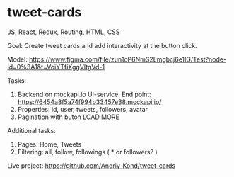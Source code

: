 # tweet-cards

JS, React, Redux, Routing, HTML, CSS

Goal: Create tweet cards and add interactivity at the button click.

Model:
https://www.figma.com/file/zun1oP6NmS2Lmgbcj6e1IG/Test?node-id=0%3A1&t=VoiYTfiXggVItgVd-1

Tasks:

1. Backend on mockapi.io UI-service. End point:
   https://6454a8f5a74f994b33457e38.mockapi.io/
2. Properties: id, user, tweets, followers, avatar
3. Pagination with buton LOAD MORE

Additional tasks:

1. Pages: Home, Tweets
2. Filtering: all, follow, followings ( \* or followers? )

Live project: https://github.com/Andriy-Kond/tweet-cards
